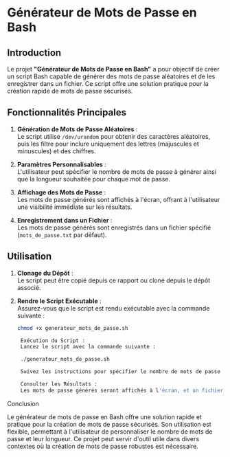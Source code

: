 # Générateur de Mots de Passe en Bash

## Introduction

Le projet **"Générateur de Mots de Passe en Bash"** a pour objectif de créer un script Bash capable de générer des mots de passe aléatoires et de les enregistrer dans un fichier. Ce script offre une solution pratique pour la création rapide de mots de passe sécurisés.

## Fonctionnalités Principales

1. **Génération de Mots de Passe Aléatoires** :  
   Le script utilise `/dev/urandom` pour obtenir des caractères aléatoires, puis les filtre pour inclure uniquement des lettres (majuscules et minuscules) et des chiffres.

2. **Paramètres Personnalisables** :  
   L'utilisateur peut spécifier le nombre de mots de passe à générer ainsi que la longueur souhaitée pour chaque mot de passe.

3. **Affichage des Mots de Passe** :  
   Les mots de passe générés sont affichés à l'écran, offrant à l'utilisateur une visibilité immédiate sur les résultats.

4. **Enregistrement dans un Fichier** :  
   Les mots de passe générés sont enregistrés dans un fichier spécifié (`mots_de_passe.txt` par défaut).

## Utilisation

1. **Clonage du Dépôt** :  
   Le script peut être copié depuis ce rapport ou cloné depuis le dépôt associé.

2. **Rendre le Script Exécutable** :  
   Assurez-vous que le script est rendu exécutable avec la commande suivante :

   ```bash
   chmod +x generateur_mots_de_passe.sh

    Exécution du Script :
    Lancez le script avec la commande suivante :

    ./generateur_mots_de_passe.sh

    Suivez les instructions pour spécifier le nombre de mots de passe et la longueur souhaitée.

    Consulter les Résultats :
    Les mots de passe générés seront affichés à l'écran, et un fichier (mots_de_passe.txt par défaut) contenant les mots de passe sera créé dans le répertoire courant.

Conclusion

Le générateur de mots de passe en Bash offre une solution rapide et pratique pour la création de mots de passe sécurisés. Son utilisation est flexible, permettant à l'utilisateur de personnaliser le nombre de mots de passe et leur longueur. Ce projet peut servir d'outil utile dans divers contextes où la création de mots de passe robustes est nécessaire.
